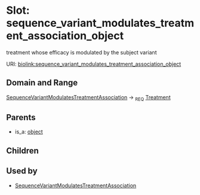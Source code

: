 
# Slot: sequence_variant_modulates_treatment_association_object


treatment whose efficacy is modulated by the subject variant

URI: [biolink:sequence_variant_modulates_treatment_association_object](https://w3id.org/biolink/vocab/sequence_variant_modulates_treatment_association_object)


## Domain and Range

[SequenceVariantModulatesTreatmentAssociation](SequenceVariantModulatesTreatmentAssociation.md) ->  <sub>REQ</sub>
 [Treatment](Treatment.md)

## Parents

 *  is_a: [object](object.md)

## Children


## Used by

 * [SequenceVariantModulatesTreatmentAssociation](SequenceVariantModulatesTreatmentAssociation.md)
